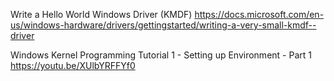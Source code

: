 Write a Hello World Windows Driver (KMDF)
https://docs.microsoft.com/en-us/windows-hardware/drivers/gettingstarted/writing-a-very-small-kmdf--driver

Windows Kernel Programming Tutorial 1 - Setting up Environment - Part 1\
https://youtu.be/XUlbYRFFYf0
